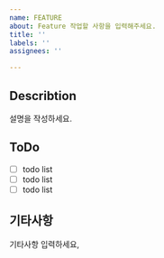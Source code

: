 ```yaml
---
name: FEATURE
about: Feature 작업할 사항을 입력해주세요.
title: ''
labels: ''
assignees: ''

---
```


## Describtion
설명을 작성하세요.

## ToDo
- [ ] todo list
- [ ] todo list
- [ ] todo list

## 기타사항
기타사항 입력하세요,
